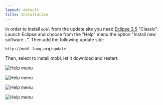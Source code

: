 ```yaml
---
layout: default
title: Installation
---
```

In order to install `mobl` from the update site you need [Eclipse 3.5](http://www.eclipse.org/downloads/) "Classic". Launch Eclipse and choose from the "Help" menu the option "Install new software...". Then add the following update site:

    http://mobl-lang.org/update

Then, select to install mobl, let it download and restart.

![Help menu](manual-img/install1.png)

![Help menu](manual-img/install2.png)

![Help menu](manual-img/install3.png)

![Help menu](manual-img/install4.png)
